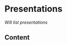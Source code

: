 # Presentations

<!-- add your text! -->

_Will list presentations_

## Content

```{tableofcontents}
```

